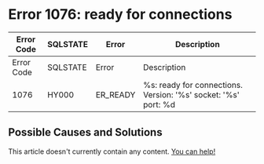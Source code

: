 
# Error 1076: ready for connections


| Error Code | SQLSTATE | Error | Description |
| --- | --- | --- | --- |
| Error Code | SQLSTATE | Error | Description |
| 1076 | HY000 | ER_READY | %s: ready for connections. Version: '%s' socket: '%s' port: %d |




## Possible Causes and Solutions


This article doesn't currently contain any content. [You can help!](/en/writing-and-editing-knowledge-base-articles/)

